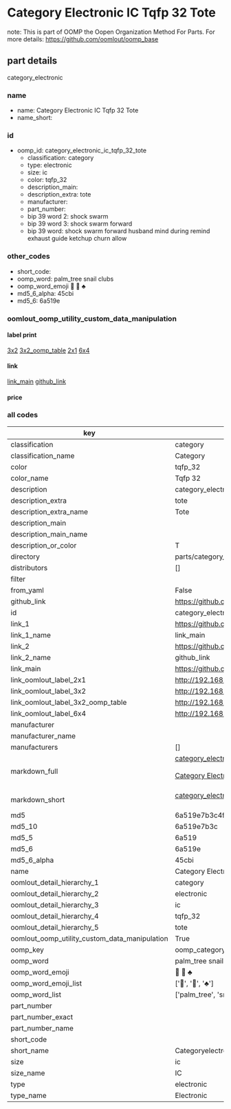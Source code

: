 # Category Electronic IC Tqfp 32 Tote  

note: This is part of OOMP the Oopen Organization Method For Parts. For more details: https://github.com/oomlout/oomp_base

##  part details



category_electronic

### name
* name: Category Electronic IC Tqfp 32 Tote
* name_short: 
### id
* oomp_id: category_electronic_ic_tqfp_32_tote
  * classification: category
  * type: electronic
  * size: ic
  * color: tqfp_32
  * description_main: 
  * description_extra: tote
  * manufacturer: 
  * part_number: 
  * bip 39 word 2: shock swarm
  * bip 39 word 3: shock swarm forward
  * bip 39 word: shock swarm forward husband mind during remind exhaust guide ketchup churn allow

### other_codes
* short_code: 
* oomp_word: palm_tree snail clubs
* oomp_word_emoji :palm_tree: :snail: :clubs:
* md5_6_alpha: 45cbi
* md5_6: 6a519e






### oomlout_oomp_utility_custom_data_manipulation
#### label print
[3x2](http://192.168.1.245:1112/?label=oomp%2045cbi)
[3x2_oomp_table](http://192.168.1.107:1112/?label=oomp%2045cbi)
[2x1](http://192.168.1.242:1112/?label=oomp%2045cbi)
[6x4](http://192.168.1.55:1112/?label=oomp%2045cbi)    

#### link

[link_main](https://github.com/oomlout/oomlout_oomp_current_version_messy/tree/main/parts/category_electronic_ic_tqfp_32_tote) [github_link](https://github.com/oomlout/oomlout_oomp_part_src/tree/main/parts/category_electronic_ic_tqfp_32_tote)                             

#### price







### all codes 
| key | value |  
| --- | --- |  
| classification | category |  
| classification_name | Category |  
| color | tqfp_32 |  
| color_name | Tqfp 32 |  
| description | category_electronic |  
| description_extra | tote |  
| description_extra_name | Tote |  
| description_main |  |  
| description_main_name |  |  
| description_or_color | T  |  
| directory | parts/category_electronic_ic_tqfp_32_tote |  
| distributors | [] |  
| filter |  |  
| from_yaml | False |  
| github_link | https://github.com/oomlout/oomlout_oomp_part_src/tree/main/parts/category_electronic_ic_tqfp_32_tote |  
| id | category_electronic_ic_tqfp_32_tote |  
| link_1 | https://github.com/oomlout/oomlout_oomp_current_version_messy/tree/main/parts/category_electronic_ic_tqfp_32_tote |  
| link_1_name | link_main |  
| link_2 | https://github.com/oomlout/oomlout_oomp_part_src/tree/main/parts/category_electronic_ic_tqfp_32_tote |  
| link_2_name | github_link |  
| link_main | https://github.com/oomlout/oomlout_oomp_current_version_messy/tree/main/parts/category_electronic_ic_tqfp_32_tote |  
| link_oomlout_label_2x1 | http://192.168.1.242:1112/?label=oomp%2045cbi |  
| link_oomlout_label_3x2 | http://192.168.1.245:1112/?label=oomp%2045cbi |  
| link_oomlout_label_3x2_oomp_table | http://192.168.1.107:1112/?label=oomp%2045cbi |  
| link_oomlout_label_6x4 | http://192.168.1.55:1112/?label=oomp%2045cbi |  
| manufacturer |  |  
| manufacturer_name |  |  
| manufacturers | [] |  
| markdown_full | [category_electronic_ic_tqfp_32_tote](https://github.com/oomlout/oomlout_oomp_current_version_messy/tree/main/parts/category_electronic_ic_tqfp_32_tote)<br>[](https://github.com/oomlout/oomlout_oomp_current_version_messy/tree/main/parts/category_electronic_ic_tqfp_32_tote)<br>[Category Electronic Ic Tqfp 32 Tote](https://github.com/oomlout/oomlout_oomp_current_version_messy/tree/main/parts/category_electronic_ic_tqfp_32_tote)<br><br> |  
| markdown_short | [category_electronic_ic_tqfp_32_tote](https://github.com/oomlout/oomlout_oomp_current_version_messy/tree/main/parts/category_electronic_ic_tqfp_32_tote)<br><br> |  
| md5 | 6a519e7b3c4f76b910c676feb7b6de32 |  
| md5_10 | 6a519e7b3c |  
| md5_5 | 6a519 |  
| md5_6 | 6a519e |  
| md5_6_alpha | 45cbi |  
| name | Category Electronic IC Tqfp 32 Tote |  
| oomlout_detail_hierarchy_1 | category |  
| oomlout_detail_hierarchy_2 | electronic |  
| oomlout_detail_hierarchy_3 | ic |  
| oomlout_detail_hierarchy_4 | tqfp_32 |  
| oomlout_detail_hierarchy_5 | tote |  
| oomlout_oomp_utility_custom_data_manipulation | True |  
| oomp_key | oomp_category_electronic_ic_tqfp_32_tote |  
| oomp_word | palm_tree snail clubs |  
| oomp_word_emoji | :palm_tree: :snail: :clubs: |  
| oomp_word_emoji_list | [':palm_tree:', ':snail:', ':clubs:'] |  
| oomp_word_list | ['palm_tree', 'snail', 'clubs'] |  
| part_number |  |  
| part_number_exact |  |  
| part_number_name |  |  
| short_code |  |  
| short_name | Categoryelectronic |  
| size | ic |  
| size_name | IC |  
| type | electronic |  
| type_name | Electronic |  
